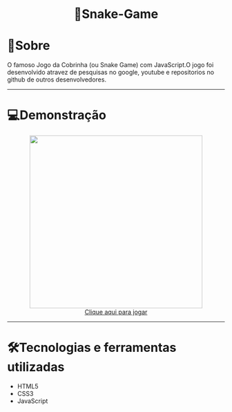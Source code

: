 # <div align="center"> 🐍Snake-Game</div>

<h1> 📖Sobre </h1>
<p>O famoso Jogo da Cobrinha (ou Snake Game) com JavaScript.O jogo foi desenvolvido atravez de pesquisas no google, youtube e repositorios no github de outros desenvolvedores.</p>

<hr>

<h1> 💻Demonstração</h1>

<div align="center">  <img src="https://user-images.githubusercontent.com/103068974/229660403-8239478d-7e9b-413d-b15d-0d0a02d2655a.png" width="400px" > </div>

<div align="center"> <a href="https://kaiki-oliveira.github.io/Snake-Game/" target="_blank">Clique aqui para jogar</a> </div>

<hr>
<h1>🛠Tecnologias e ferramentas utilizadas </h1>
<ul>
  <li> HTML5</li>
  <li> CSS3</li>
  <li> JavaScript</li>
</ul>





